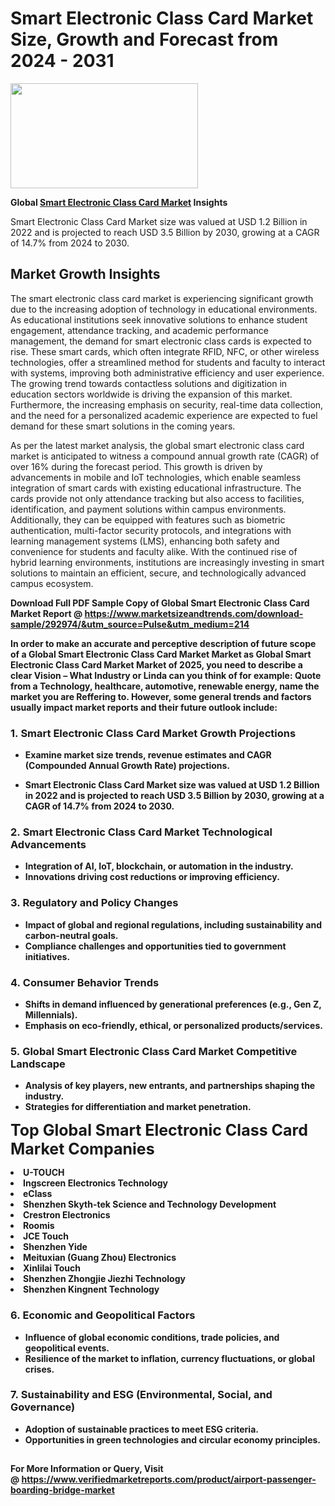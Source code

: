 <H1>Smart Electronic Class Card Market Size, Growth and Forecast from 2024 - 2031</H1><img class="aligncenter size-medium wp-image-584254" src="https://thirdeyenews.in/wp-content/uploads/2024/09/Global-Market-Research-300x168.jpeg" alt="" width="300" height="168" /><p><strong>Global&nbsp;<a href="https://www.marketsizeandtrends.com/download-sample/292974/&amp;utm_source=Pulse&amp;utm_medium=214">Smart Electronic Class Card Market</a> Insights</strong></p><p>Smart Electronic Class Card Market size was valued at USD 1.2 Billion in 2022 and is projected to reach USD 3.5 Billion by 2030, growing at a CAGR of 14.7% from 2024 to 2030.</p><p><h2>Market Growth Insights</h2> <p>The smart electronic class card market is experiencing significant growth due to the increasing adoption of technology in educational environments. As educational institutions seek innovative solutions to enhance student engagement, attendance tracking, and academic performance management, the demand for smart electronic class cards is expected to rise. These smart cards, which often integrate RFID, NFC, or other wireless technologies, offer a streamlined method for students and faculty to interact with systems, improving both administrative efficiency and user experience. The growing trend towards contactless solutions and digitization in education sectors worldwide is driving the expansion of this market. Furthermore, the increasing emphasis on security, real-time data collection, and the need for a personalized academic experience are expected to fuel demand for these smart solutions in the coming years.</p> <p><strong></strong></p> <p>As per the latest market analysis, the global smart electronic class card market is anticipated to witness a compound annual growth rate (CAGR) of over 16% during the forecast period. This growth is driven by advancements in mobile and IoT technologies, which enable seamless integration of smart cards with existing educational infrastructure. The cards provide not only attendance tracking but also access to facilities, identification, and payment solutions within campus environments. Additionally, they can be equipped with features such as biometric authentication, multi-factor security protocols, and integrations with learning management systems (LMS), enhancing both safety and convenience for students and faculty alike. With the continued rise of hybrid learning environments, institutions are increasingly investing in smart solutions to maintain an efficient, secure, and technologically advanced campus ecosystem.</p> <p><strong></p><p><span class=""><strong>Download Full PDF Sample Copy of Global Smart Electronic Class Card Market Report</strong> @ <a href="https://www.marketsizeandtrends.com/download-sample/292974/&amp;utm_source=Pulse&amp;utm_medium=214" target="_blank">https://www.marketsizeandtrends.com/download-sample/292974/&amp;utm_source=Pulse&amp;utm_medium=214</a></span></p><p>In order to make an accurate and perceptive description of future scope of a Global&nbsp;Smart Electronic Class Card Market Market as Global&nbsp;Smart Electronic Class Card Market Market of 2025, you need to describe a clear Vision &ndash; What Industry or Linda can you think of for example: Quote from a Technology, healthcare, automotive, renewable energy, name the market you are Reffering to. However, some general trends and factors usually impact market reports and their future outlook include:</p><h3>1.&nbsp;<strong>Smart Electronic Class Card Market Growth Projections</strong></h3><ul><li>Examine market size trends, revenue estimates and CAGR (Compounded Annual Growth Rate) projections.</li><li><p>Smart Electronic Class Card Market size was valued at USD 1.2 Billion in 2022 and is projected to reach USD 3.5 Billion by 2030, growing at a CAGR of 14.7% from 2024 to 2030.</p></li></ul><h3>2.&nbsp;<strong>Smart Electronic Class Card Market Technological Advancements</strong></h3><ul><li>Integration of AI, IoT, blockchain, or automation in the industry.</li><li>Innovations driving cost reductions or improving efficiency.</li></ul><h3>3.&nbsp;<strong>Regulatory and Policy Changes</strong></h3><ul><li>Impact of global and regional regulations, including sustainability and carbon-neutral goals.</li><li>Compliance challenges and opportunities tied to government initiatives.</li></ul><h3>4.&nbsp;<strong>Consumer Behavior Trends</strong></h3><ul><li>Shifts in demand influenced by generational preferences (e.g., Gen Z, Millennials).</li><li>Emphasis on eco-friendly, ethical, or personalized products/services.</li></ul><h3>5.&nbsp;<strong>Global Smart Electronic Class Card Market Competitive Landscape</strong></h3><ul><li>Analysis of key players, new entrants, and partnerships shaping the industry.</li><li>Strategies for differentiation and market penetration.</li></ul><p data-pm-slice="1 1 []"><span style="color: inherit; font-family: inherit; font-size: 25px;">Top Global Smart Electronic Class Card Market Companies</span></p><div class="" data-test-id=""><p><li>U-TOUCH</li><li> Ingscreen Electronics Technology</li><li> eClass</li><li> Shenzhen Skyth-tek Science and Technology Development</li><li> Crestron Electronics</li><li> Roomis</li><li> JCE Touch</li><li> Shenzhen Yide</li><li> Meituxian (Guang Zhou) Electronics</li><li> Xinlilai Touch</li><li> Shenzhen Zhongjie Jiezhi Technology</li><li> Shenzhen Kingnent Technology</li></p></div><h3>6.&nbsp;<strong>Economic and Geopolitical Factors</strong></h3><ul><li>Influence of global economic conditions, trade policies, and geopolitical events.</li><li>Resilience of the market to inflation, currency fluctuations, or global crises.</li></ul><h3>7.&nbsp;<strong>Sustainability and ESG (Environmental, Social, and Governance)</strong></h3><ul><li>Adoption of sustainable practices to meet ESG criteria.</li><li>Opportunities in green technologies and circular economy principles.</li></ul><h2><strong style="font-size: 14px;">For More Information or Query, Visit @&nbsp;</strong><a style="background-color: #ffffff; font-size: 14px;" href="https://www.marketsizeandtrends.com/report/smart-electronic-class-card-market/" target="_blank">https://www.verifiedmarketreports.com/product/airport-passenger-boarding-bridge-market</a></h2>
